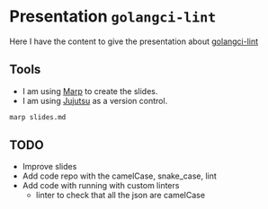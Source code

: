 # Presentation `golangci-lint`

Here I have the content to give the presentation about [golangci-lint][1]

## Tools

- I am using [Marp][2] to create the slides.
- I am using [Jujutsu][3] as a version control.

```bash
marp slides.md
```

## TODO

- Improve slides
- Add code repo with the camelCase, snake_case, lint
- Add code with running with custom linters
  - linter to check that all the json are camelCase

[1]: https://golangci-lint.run/
[2]: https://marp.app/
[3]: https://github.com/jj-vcs/jj
